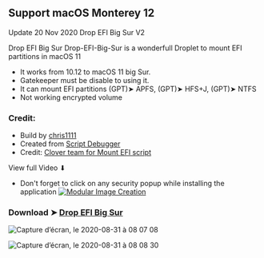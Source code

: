 <p align="center">
  
## Support macOS Monterey 12
  
Update 20 Nov 2020 Drop EFI Big Sur V2
  
Drop EFI Big Sur
Drop-EFI-Big-Sur is a wonderfull Droplet to mount EFI partitions in macOS 11
- It works from 10.12 to macOS 11 big Sur.
- Gatekeeper must be disable to using it.
- It can mount EFI partitions (GPT)➤ APFS, (GPT)➤ HFS+J, (GPT)➤ NTFS
- Not working encrypted volume

### Credit:
- Build by [chris1111](https://github.com/chris1111/)
- Created from [Script Debugger](https://latenightsw.com/)
- Credit: [Clover team for Mount EFI script](https://sourceforge.net/projects/cloverefiboot/)

View full Video ⬇︎

- Don't forget to click on any security popup while installing the application
[![Modular Image Creation](https://i.ibb.co/K5bFrB5/VIDEO.png)](https://youtu.be/d8JK5a6S4SY)


### Download ➤ [Drop EFI Big Sur](https://github.com/chris1111/Drop-EFI-Big-Sur/releases/tag/V2)

![Capture d’écran, le 2020-08-31 à 08 07 08](https://user-images.githubusercontent.com/6248794/91718432-547c2a80-eb61-11ea-9940-d45a435a2185.png)

![Capture d’écran, le 2020-08-31 à 08 08 30](https://user-images.githubusercontent.com/6248794/91718435-5514c100-eb61-11ea-954b-f662b9697890.png)


</p>
